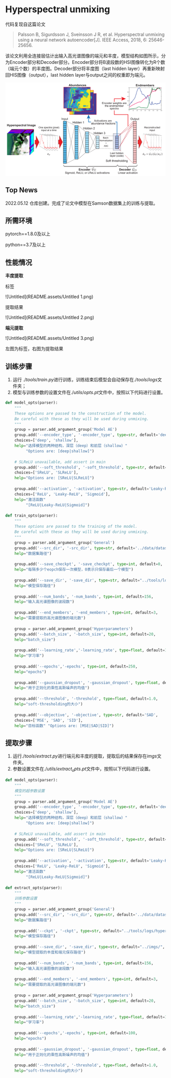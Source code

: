 # Hyperspectral unmixing

代码复现自这篇论文

> Palsson B, Sigurdsson J, Sveinsson J R, et al. Hyperspectral unmixing using a neural network autoencoder[J]. IEEE Access, 2018, 6: 25646-25656.
> 

该论文利用全连接层估计出输入高光谱图像的端元和丰度，模型结构如图所示，分为Encoder部分和Decoder部分。Encoder部分将B波段数的HSI图像转化为R个数（端元个数）的丰度图。Decoder部分将丰度图（last hidden layer）再重新映射回HIS图像（output），last hidden layer与output之间的权重即为端元。

![Untitled](README.assets/Untitled.png)

## Top News

2022.05.12 仓库创建。完成了论文中模型在Samson数据集上的训练与提取。

## 所需环境

pytorch==1.8.0及以上

python==3.7及以上

## 性能情况

**丰度提取**

标签

![Untitled](README.assets/Untitled 1.png)

提取结果

![Untitled](README.assets/Untitled 2.png)

**端元提取**

![Untitled](README.assets/Untitled 3.png)

左图为标签，右图为提取结果

## 训练步骤

1. 运行 $./tools/train.py$进行训练，训练结束后模型会自动保存在$./tools/logs$文件夹；
2. 模型与训练参数的设置文件在$./utils/opts.pt$文件中，按照以下代码进行设置。

```python
def model_opts(parser):
    """
    These options are passed to the construction of the model.
    Be careful with these as they will be used during unmixing.
    """
    group = parser.add_argument_group('Model AE')
    group.add('--encoder_type', '-encoder_type', type=str, default='deep',
    choices=['deep', 'shallow'],
    help="选择模型的两种结构，深层（deep）和前层（shallow）"
         "Options are: [deep|shallow]")
         
    # SLReLU unavailable, add assert in main    
    group.add('--soft_threshold', '-soft_threshold', type=str, default='SReLU',
    choices=['SReLU', 'SLReLU'],
    help="Options are: [SReLU|SLReLU]")
         
    group.add('--activation', '-activation', type=str, default='Leaky-ReLU',
    choices=['ReLU', 'Leaky-ReLU', 'Sigmoid'],
    help="激活函数"
         "[ReLU|Leaky-ReLU|Sigmoid]")

def train_opts(parser):
    """
    These options are passed to the training of the model.
    Be careful with these as they will be used during unmixing.
    """
    group = parser.add_argument_group('General')
    group.add('--src_dir', '-src_dir', type=str, default='../data/datasets/Samson/',
    help="数据集路径")
    
    group.add('--save_checkpt', '-save_checkpt', type=int, default=0,
    help="每隔多少个eopch保存一次模型，0表示只保存最后一个模型")
          
    group.add('--save_dir', '-save_dir', type=str, default="../tools/logs",
    help="模型保存路径")

    group.add('--num_bands', '-num_bands', type=int, default=156,
    help="输入高光谱图像的波段数")
    
    group.add('--end_members', '-end_members', type=int, default=3,
    help="需要提取的高光谱图像的端元数")
    
    group = parser.add_argument_group('Hyperparameters')
    group.add('--batch_size', '-batch_size', type=int, default=20,
    help="batch_size")
    
    group.add('--learning_rate','-learning_rate', type=float, default=1e-3,
    help="学习率")
    
    group.add('--epochs','-epochs', type=int, default=250,
    help="epochs")
    
    group.add('--gaussian_dropout', '-gaussian_dropout', type=float, default=0.2,
    help="用于正则化的乘性高斯噪声的均值")
    
    group.add('--threshold', '-threshold', type=float, default=1.0,
    help="soft-thresholding的大小")
    
    group.add('--objective', '-objective', type=str, default='SAD',
    choices=['MSE', 'SAD', 'SID'],
    help="目标函数" "Options are: [MSE|SAD|SID]")
```

## 提取步骤

1. 运行$./tools/extract.py$进行端元和丰度的提取，提取后的结果保存在$imgs$文件夹。
2. 参数设置文件在$./utils/extract_opts.pt$文件中，按照以下代码进行设置。

```python
def model_opts(parser):
    """
    模型的超参数设置
    """
    group = parser.add_argument_group('Model AE')
    group.add('--encoder_type', '-encoder_type', type=str, default='deep',
    choices=['deep', 'shallow'],
    help="选择模型的两种结构，深层（deep）和前层（shallow）"
         "Options are: [deep|shallow]")
         
    # SLReLU unavailable, add assert in main    
    group.add('--soft_threshold', '-soft_threshold', type=str, default='SReLU',
    choices=['SReLU', 'SLReLU'],
    help="Options are: [SReLU|SLReLU]")
         
    group.add('--activation', '-activation', type=str, default='Leaky-ReLU',
    choices=['ReLU', 'Leaky-ReLU', 'Sigmoid'],
    help="激活函数"
         "[ReLU|Leaky-ReLU|Sigmoid]")
         
def extract_opts(parser):
    """
    训练参数设置
    """
    group = parser.add_argument_group('General')
    group.add('--src_dir', '-src_dir', type=str, default='../data/datasets/Samson/',
    help="数据集路径")
    
    group.add('--ckpt', '-ckpt', type=str, default="../tools/logs/hyperspecae_final.pt",
    help="模型保存路径")
          
    group.add('--save_dir', '-save_dir', type=str, default="../imgs/",
    help="模型提取的丰度和端元保存路径")
    
    group.add('--num_bands', '-num_bands', type=int, default=156,
    help="输入高光谱图像的波段数")
    
    group.add('--end_members', '-end_members', type=int, default=3,
    help="需要提取的高光谱图像的端元数")
    
    group = parser.add_argument_group('Hyperparameters')
    group.add('--batch_size', '-batch_size', type=int, default=20,
    help="batch_size")
    
    group.add('--learning_rate','-learning_rate', type=float, default=1e-3,
    help="学习率")
    
    group.add('--epochs','-epochs', type=int, default=100,
    help="epochs")
    
    group.add('--gaussian_dropout', '-gaussian_dropout', type=float, default=0.2,
    help="用于正则化的乘性高斯噪声的均值")
    
    group.add('--threshold', '-threshold', type=float, default=1.0,
    help="soft-thresholding的大小")
```